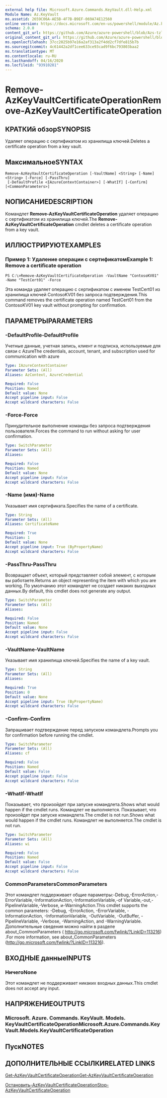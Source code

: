 ```yaml
---
external help file: Microsoft.Azure.Commands.KeyVault.dll-Help.xml
Module Name: Az.KeyVault
ms.assetid: 2659C06A-AE5B-4F7B-B9EF-069A74E12560
online version: https://docs.microsoft.com/en-us/powershell/module/Az.keyvault/remove-AzKeyvaultcertificateoperation
schema: 2.0.0
content_git_url: https://github.com/Azure/azure-powershell/blob/Azs-tzl/src/KeyVault/KeyVault/help/Remove-AzKeyVaultCertificateOperation.md
original_content_git_url: https://github.com/Azure/azure-powershell/blob/Azs-tzl/src/KeyVault/KeyVault/help/Remove-AzKeyVaultCertificateOperation.md
ms.openlocfilehash: 37cc2025b97e16a2af313a2f4dd2cf7dfe815b7b
ms.sourcegitcommit: 4c61442a2df1cee633ce93cad9f6bc793803baa2
ms.translationtype: MT
ms.contentlocale: ru-RU
ms.lasthandoff: 04/16/2020
ms.locfileid: "93910281"
---
```

# <span data-ttu-id="5a891-101">Remove-AzKeyVaultCertificateOperation</span><span class="sxs-lookup"><span data-stu-id="5a891-101">Remove-AzKeyVaultCertificateOperation</span></span>

## <span data-ttu-id="5a891-102">КРАТКИй обзор</span><span class="sxs-lookup"><span data-stu-id="5a891-102">SYNOPSIS</span></span>
<span data-ttu-id="5a891-103">Удаляет операцию с сертификатом из хранилища ключей.</span><span class="sxs-lookup"><span data-stu-id="5a891-103">Deletes a certificate operation from a key vault.</span></span>

## <span data-ttu-id="5a891-104">Максимальное</span><span class="sxs-lookup"><span data-stu-id="5a891-104">SYNTAX</span></span>

```
Remove-AzKeyVaultCertificateOperation [-VaultName] <String> [-Name] <String> [-Force] [-PassThru]
 [-DefaultProfile <IAzureContextContainer>] [-WhatIf] [-Confirm] [<CommonParameters>]
```

## <span data-ttu-id="5a891-105">NОПИСАНИЕ</span><span class="sxs-lookup"><span data-stu-id="5a891-105">DESCRIPTION</span></span>
<span data-ttu-id="5a891-106">Командлет **Remove-AzKeyVaultCertificateOperation** удаляет операцию с сертификатом из хранилища ключей.</span><span class="sxs-lookup"><span data-stu-id="5a891-106">The **Remove-AzKeyVaultCertificateOperation** cmdlet deletes a certificate operation from a key vault.</span></span>

## <span data-ttu-id="5a891-107">ИЛЛЮСТРИРУЮТ</span><span class="sxs-lookup"><span data-stu-id="5a891-107">EXAMPLES</span></span>

### <span data-ttu-id="5a891-108">Пример 1: Удаление операции с сертификатом</span><span class="sxs-lookup"><span data-stu-id="5a891-108">Example 1: Remove a certificate operation</span></span>
```
PS C:\>Remove-AzKeyVaultCertificateOperation -VaultName "ContosoKV01" -Name "TestCert01" -Force
```

<span data-ttu-id="5a891-109">Эта команда удаляет операцию с сертификатом с именем TestCert01 из хранилища ключей ContosoKV01 без запроса подтверждения.</span><span class="sxs-lookup"><span data-stu-id="5a891-109">This command removes the certificate operation named TestCert01 from the ContosoKV01 key vault without prompting for confirmation.</span></span>

## <span data-ttu-id="5a891-110">ПАРАМЕТРЫ</span><span class="sxs-lookup"><span data-stu-id="5a891-110">PARAMETERS</span></span>

### <span data-ttu-id="5a891-111">-DefaultProfile</span><span class="sxs-lookup"><span data-stu-id="5a891-111">-DefaultProfile</span></span>
<span data-ttu-id="5a891-112">Учетные данные, учетная запись, клиент и подписка, используемые для связи с Azure</span><span class="sxs-lookup"><span data-stu-id="5a891-112">The credentials, account, tenant, and subscription used for communication with azure</span></span>

```yaml
Type: IAzureContextContainer
Parameter Sets: (All)
Aliases: AzContext, AzureCredential

Required: False
Position: Named
Default value: None
Accept pipeline input: False
Accept wildcard characters: False
```

### <span data-ttu-id="5a891-113">-Force</span><span class="sxs-lookup"><span data-stu-id="5a891-113">-Force</span></span>
<span data-ttu-id="5a891-114">Принудительное выполнение команды без запроса подтверждения пользователя.</span><span class="sxs-lookup"><span data-stu-id="5a891-114">Forces the command to run without asking for user confirmation.</span></span>

```yaml
Type: SwitchParameter
Parameter Sets: (All)
Aliases: 

Required: False
Position: Named
Default value: None
Accept pipeline input: False
Accept wildcard characters: False
```

### <span data-ttu-id="5a891-115">-Name (имя)</span><span class="sxs-lookup"><span data-stu-id="5a891-115">-Name</span></span>
<span data-ttu-id="5a891-116">Указывает имя сертификата.</span><span class="sxs-lookup"><span data-stu-id="5a891-116">Specifies the name of a certificate.</span></span>

```yaml
Type: String
Parameter Sets: (All)
Aliases: CertificateName

Required: True
Position: 1
Default value: None
Accept pipeline input: True (ByPropertyName)
Accept wildcard characters: False
```

### <span data-ttu-id="5a891-117">-PassThru</span><span class="sxs-lookup"><span data-stu-id="5a891-117">-PassThru</span></span>
<span data-ttu-id="5a891-118">Возвращает объект, который представляет собой элемент, с которым вы работаете.</span><span class="sxs-lookup"><span data-stu-id="5a891-118">Returns an object representing the item with which you are working.</span></span>
<span data-ttu-id="5a891-119">По умолчанию этот командлет не создает никаких выходных данных.</span><span class="sxs-lookup"><span data-stu-id="5a891-119">By default, this cmdlet does not generate any output.</span></span>

```yaml
Type: SwitchParameter
Parameter Sets: (All)
Aliases: 

Required: False
Position: Named
Default value: None
Accept pipeline input: False
Accept wildcard characters: False
```

### <span data-ttu-id="5a891-120">-VaultName</span><span class="sxs-lookup"><span data-stu-id="5a891-120">-VaultName</span></span>
<span data-ttu-id="5a891-121">Указывает имя хранилища ключей.</span><span class="sxs-lookup"><span data-stu-id="5a891-121">Specifies the name of a key vault.</span></span>

```yaml
Type: String
Parameter Sets: (All)
Aliases: 

Required: True
Position: 0
Default value: None
Accept pipeline input: True (ByPropertyName)
Accept wildcard characters: False
```

### <span data-ttu-id="5a891-122">-Confirm</span><span class="sxs-lookup"><span data-stu-id="5a891-122">-Confirm</span></span>
<span data-ttu-id="5a891-123">Запрашивает подтверждение перед запуском командлета.</span><span class="sxs-lookup"><span data-stu-id="5a891-123">Prompts you for confirmation before running the cmdlet.</span></span>

```yaml
Type: SwitchParameter
Parameter Sets: (All)
Aliases: cf

Required: False
Position: Named
Default value: False
Accept pipeline input: False
Accept wildcard characters: False
```

### <span data-ttu-id="5a891-124">-WhatIf</span><span class="sxs-lookup"><span data-stu-id="5a891-124">-WhatIf</span></span>
<span data-ttu-id="5a891-125">Показывает, что произойдет при запуске командлета.</span><span class="sxs-lookup"><span data-stu-id="5a891-125">Shows what would happen if the cmdlet runs.</span></span>
<span data-ttu-id="5a891-126">Командлет не выполняется. Показывает, что произойдет при запуске командлета.</span><span class="sxs-lookup"><span data-stu-id="5a891-126">The cmdlet is not run.Shows what would happen if the cmdlet runs.</span></span>
<span data-ttu-id="5a891-127">Командлет не выполняется.</span><span class="sxs-lookup"><span data-stu-id="5a891-127">The cmdlet is not run.</span></span>

```yaml
Type: SwitchParameter
Parameter Sets: (All)
Aliases: wi

Required: False
Position: Named
Default value: False
Accept pipeline input: False
Accept wildcard characters: False
```

### <span data-ttu-id="5a891-128">CommonParameters</span><span class="sxs-lookup"><span data-stu-id="5a891-128">CommonParameters</span></span>
<span data-ttu-id="5a891-129">Этот командлет поддерживает общие параметры:-Debug,-ErrorAction,-ErrorVariable,-InformationAction,-InformationVariable,-of Variable,-out,-PipelineVariable,-Verbose, и-WarningAction.</span><span class="sxs-lookup"><span data-stu-id="5a891-129">This cmdlet supports the common parameters: -Debug, -ErrorAction, -ErrorVariable, -InformationAction, -InformationVariable, -OutVariable, -OutBuffer, -PipelineVariable, -Verbose, -WarningAction, and -WarningVariable.</span></span> <span data-ttu-id="5a891-130">Дополнительные сведения можно найти в разделе about_CommonParameters ( http://go.microsoft.com/fwlink/?LinkID=113216) .</span><span class="sxs-lookup"><span data-stu-id="5a891-130">For more information, see about_CommonParameters (http://go.microsoft.com/fwlink/?LinkID=113216).</span></span>

## <span data-ttu-id="5a891-131">ВХОДНЫЕ данные</span><span class="sxs-lookup"><span data-stu-id="5a891-131">INPUTS</span></span>

### <span data-ttu-id="5a891-132">Ничего</span><span class="sxs-lookup"><span data-stu-id="5a891-132">None</span></span>
<span data-ttu-id="5a891-133">Этот командлет не поддерживает никаких входных данных.</span><span class="sxs-lookup"><span data-stu-id="5a891-133">This cmdlet does not accept any input.</span></span>

## <span data-ttu-id="5a891-134">НАПРЯЖЕНИЕ</span><span class="sxs-lookup"><span data-stu-id="5a891-134">OUTPUTS</span></span>

### <span data-ttu-id="5a891-135">Microsoft. Azure. Commands. KeyVault. Models. KeyVaultCertificateOperation</span><span class="sxs-lookup"><span data-stu-id="5a891-135">Microsoft.Azure.Commands.KeyVault.Models.KeyVaultCertificateOperation</span></span>

## <span data-ttu-id="5a891-136">Пуск</span><span class="sxs-lookup"><span data-stu-id="5a891-136">NOTES</span></span>

## <span data-ttu-id="5a891-137">ДОПОЛНИТЕЛЬНЫЕ ССЫЛКИ</span><span class="sxs-lookup"><span data-stu-id="5a891-137">RELATED LINKS</span></span>

[<span data-ttu-id="5a891-138">Get-AzKeyVaultCertificateOperation</span><span class="sxs-lookup"><span data-stu-id="5a891-138">Get-AzKeyVaultCertificateOperation</span></span>](./Get-AzKeyVaultCertificateOperation.md)

[<span data-ttu-id="5a891-139">Остановить-AzKeyVaultCertificateOperation</span><span class="sxs-lookup"><span data-stu-id="5a891-139">Stop-AzKeyVaultCertificateOperation</span></span>](./Stop-AzKeyVaultCertificateOperation.md)

